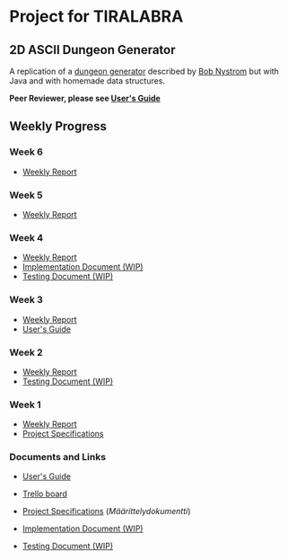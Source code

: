 # Project for TIRALABRA

## 2D ASCII Dungeon Generator
A replication of a [dungeon generator](http://journal.stuffwithstuff.com/2014/12/21/rooms-and-mazes/) described by [Bob Nystrom](https://github.com/munificent) but with Java and with homemade data structures.

**Peer Reviewer, please see [User's Guide](https://github.com/Granigan/dungeongenerator/blob/master/documents/users_guide.md)**

## Weekly Progress

### Week 6
- [Weekly Report](https://github.com/Granigan/dungeongenerator/blob/master/documents/weekly_reports/week6.md)

### Week 5
- [Weekly Report](https://github.com/Granigan/dungeongenerator/blob/master/documents/weekly_reports/week5.md)

### Week 4
- [Weekly Report](https://github.com/Granigan/dungeongenerator/blob/master/documents/weekly_reports/week4.md)
- [Implementation Document (WIP)](https://github.com/Granigan/dungeongenerator/blob/master/documents/implementation.md)
- [Testing Document (WIP)](https://github.com/Granigan/dungeongenerator/blob/master/documents/testing_plan.md)

### Week 3
- [Weekly Report](https://github.com/Granigan/dungeongenerator/blob/master/documents/weekly_reports/week3.md)
- [User's Guide](https://github.com/Granigan/dungeongenerator/blob/master/documents/users_guide.md)

### Week 2
- [Weekly Report](https://github.com/Granigan/dungeongenerator/blob/master/documents/weekly_reports/week2.md)
- [Testing Document (WIP)](https://github.com/Granigan/dungeongenerator/blob/master/documents/testing_plan.md)

### Week 1
- [Weekly Report](https://github.com/Granigan/dungeongenerator/blob/master/documents/weekly_reports/week1.md)
- [Project Specifications](https://github.com/Granigan/dungeongenerator/blob/master/documents/specifications.md)

### Documents and Links
- [User's Guide](https://github.com/Granigan/dungeongenerator/blob/master/documents/users_guide.md)

- [Trello board](https://trello.com/b/HVYZZHt6/tiralab-dungeon-generator)

- [Project Specifications](https://github.com/Granigan/dungeongenerator/blob/master/documents/specifications.md) (*Määrittelydokumentti*)

- [Implementation Document (WIP)](https://github.com/Granigan/dungeongenerator/blob/master/documents/implementation.md)

- [Testing Document (WIP)](https://github.com/Granigan/dungeongenerator/blob/master/documents/testing_plan.md)

